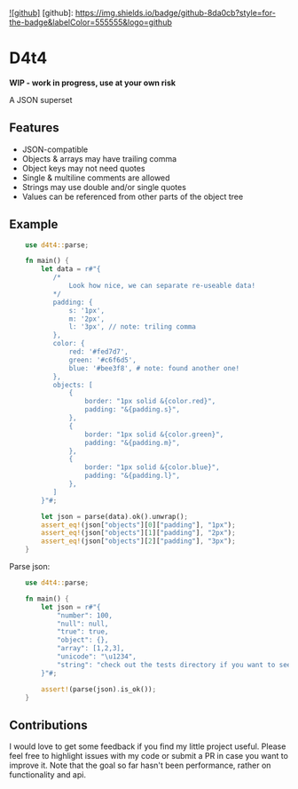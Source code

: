[![github]](https://github.com/mathiversen/d4t4)
[github]: https://img.shields.io/badge/github-8da0cb?style=for-the-badge&labelColor=555555&logo=github

# D4t4

**WIP - work in progress, use at your own risk**

A JSON superset

## Features

- JSON-compatible
- Objects & arrays may have trailing comma
- Object keys may not need quotes
- Single & multiline comments are allowed
- Strings may use double and/or single quotes
- Values can be referenced from other parts of the object tree

## Example

```rust
    use d4t4::parse;

    fn main() {
        let data = r#"{
           /*
               Look how nice, we can separate re-useable data!
           */
           padding: {
               s: '1px',
               m: '2px',
               l: '3px', // note: triling comma
           },
           color: {
               red: '#fed7d7',
               green: '#c6f6d5',
               blue: '#bee3f8', # note: found another one!
           },
           objects: [
               {
                   border: "1px solid &{color.red}",
                   padding: "&{padding.s}",
               },
               {
                   border: "1px solid &{color.green}",
                   padding: "&{padding.m}",
               },
               {
                   border: "1px solid &{color.blue}",
                   padding: "&{padding.l}",
               },
           ]
        }"#;

        let json = parse(data).ok().unwrap();
        assert_eq!(json["objects"][0]["padding"], "1px");
        assert_eq!(json["objects"][1]["padding"], "2px");
        assert_eq!(json["objects"][2]["padding"], "3px");
    }
```

Parse json:

```rust
    use d4t4::parse;

    fn main() {
        let json = r#"{
            "number": 100,
            "null": null,
            "true": true,
            "object": {},
            "array": [1,2,3],
            "unicode": "\u1234",
            "string": "check out the tests directory if you want to see more",
        }"#;

        assert!(parse(json).is_ok());
    }
```

## Contributions

I would love to get some feedback if you find my little project useful. Please feel free to highlight issues with my code or submit a PR in case you want to improve it. Note that the goal so far hasn't been performance, rather on functionality and api.
